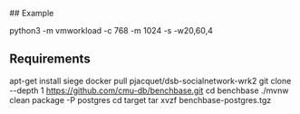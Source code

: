 ## Example 

python3 -m vmworkload -c 768 -m 1024 -s -w20,60,4

## Requirements
apt-get install siege
docker pull pjacquet/dsb-socialnetwork-wrk2
git clone --depth 1 https://github.com/cmu-db/benchbase.git
cd benchbase
./mvnw clean package -P postgres
cd target
tar xvzf benchbase-postgres.tgz
